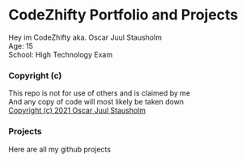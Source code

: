 # CodeZhifty Portfolio and Projects
Hey im CodeZhifty aka. Oscar Juul Stausholm\
Age: 15\
School: High Technology Exam

### Copyright (c)
This repo is not for use of others and is claimed by me\
And any copy of code will most likely be taken down\
[Copyright (c) 2021 Oscar Juul Stausholm](https://github.com/CodeZhifty/codezhifty/blob/main/LICENSE)

### Projects
Here are all my github projects